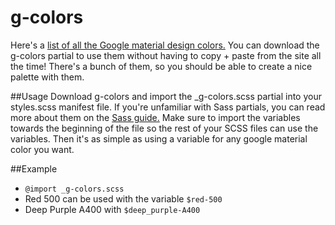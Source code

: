 g-colors
========

Here's a [list of all the Google material design colors.](http://www.google.com/design/spec/style/color.html) You can download the g-colors partial to use them without having to copy + paste from the site all the time! There's a bunch of them, so you should be able to create a nice palette with them.


##Usage
Download g-colors and import the _g-colors.scss partial into your styles.scss manifest file. If you're unfamiliar with Sass partials, you can read more about them on the [Sass guide.](http://sass-lang.com/guide) Make sure to import the variables towards the beginning of the file so the rest of your SCSS files can use the variables. Then it's as simple as using a variable for any google material color you want.

##Example
- `@import _g-colors.scss`
- Red 500 can be used with the variable `$red-500` 
- Deep Purple A400 with `$deep_purple-A400`

